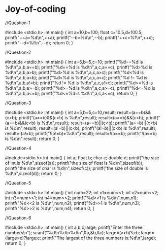 # Joy-of-coding


//Question-1

#include <stdio.h>
int main()
{
    int a=10,b=100;
    float c=10.5,d=100.5;
    printf("++a=%d\n",++a);
    printf("--b=%d\n",--b);
    printf("++c=%f\n",++c);
    printf("--d=%f\n",--d);
    return 0;
}


//Question-2

#include <stdio.h>
int main()
{
    int a=5,b=5,c=10;
    printf("%d==%d is %d\n",a,b,a==b);
    printf("%d==%d is %d\n",a,c,a==c);
    printf("%d>%d is %d\n",a,b,a>b);
    printf("%d>%d is %d\n",a,c,a>c);
    printf("%d<%d is %d\n",a,b,a<b);
    printf("%d<%d is %d\n",a,c,a<c);
    printf("%d != %d is %d\n",a,b,a!=b);
    printf("%d != %d is %d\n",a,c,a!=c);
    printf("%d>=%d is %d\n",a,b,a>=b);
    printf("%d>=%d is %d\n",a,c,a>=c);
    printf("%d<=%d is %d\n",a,b,a<=b);
    printf("%d<=%d is %d\n",a,c,a<=c);
    return 0;
}


//Question-3

#include <stdio.h>
int main()
{
   int a=5,b=5,c=10,result;
   result=(a==b)&&(c>b);
   printf("(a==b)&&(c>b) is %d\n",result);
   result=(a==b)&&(c<b);
   printf("(a==b)&&(c<b) is %d\n",result);
   result=(a==b)||(c<b);
   printf("(a==b)||(c<b) is %d\n",result);
   result=(a!=b)||(c<b);
   printf("(a!=b)||(c<b) is %d\n",result);
   result=!(a!=b);
   printf("!(a!=b)=%d\n",result);
   result=!(a==b);
   printf("!(a==b) is %d\n",result);
   return 0;
}


//Question-4

#include<stdio.h>
int main()
{
    int a;
    float b;
    char c;
    double d;
    printf("the size of int is %d\n",sizeof(a));
    printf("the size of float is %d\n",sizeof(b));
    printf("the size of char is %d\n",sizeof(c));
    printf("the size of double is %d\n",sizeof(d));
    return 0;
}


//Question-5

#include <stdio.h>
int main()
{
    int num=22;
    int n1=num<<1;
    int n2=num<<2;
    int n3=num>>1;
    int n4=num>>2;
    printf("%d<<1 is %d\n",num,n1);
    printf("%d<<2 is %d\n",num,n2);
    printf("%d>>1 is %d\n",num,n3);
    printf("%d>>2 is %d\n",num,n4);
    return 0;
}


//Question-6

#include <stdio.h>
int main()
{
    int a,b,c,large;
    printf("Enter the three numbers\n");
    scanf("%d\n%d\n%d\n",&a,&b,&c);
    large=(a>b)?a:b;
    large=(large>c)?large:c;
    printf("The largest of the three numbers is:%d\n",large);
    return 0;
}
